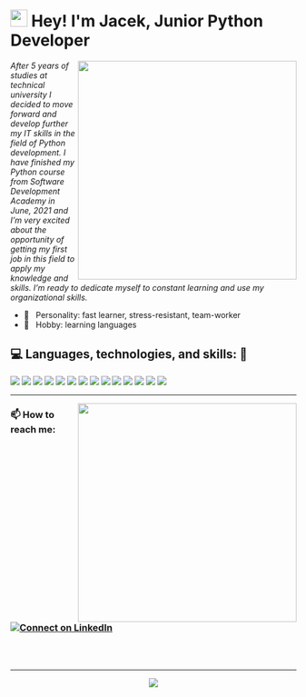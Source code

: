 <h1><img src="https://emojis.slackmojis.com/emojis/images/1531849430/4246/blob-sunglasses.gif?1531849430" width="30"/> Hey! I'm Jacek, Junior Python Developer</h1>

<img src="https://media1.giphy.com/media/13HgwGsXF0aiGY/giphy.gif" width="385px" align="right">
<!-- https://media.giphy.com/media/9B8wYztAoe1zO/source.gif -->

*After 5 years of studies at technical university I decided to move forward and develop further my IT skills in the field of Python development. I have finished my Python course from Software Development Academy in June, 2021 and I’m very excited about the opportunity of getting my first job in this field to apply my knowledge and skills. I’m ready to dedicate myself to constant learning and use my organizational skills.*

- 🌱 &nbsp;&nbsp;Personality: fast learner, stress-resistant, team-worker
- 🔎 &nbsp;&nbsp;Hobby: learning languages 

## 💻 Languages, technologies, and skills: 🚀
<p>
      <img src="https://img.shields.io/static/v1?label=&message=Python&color=3C78A9&logo=python&logoColor=FFFFFF">
      <img src="https://img.shields.io/badge/-django-%2314392B">
      <img src="https://img.shields.io/static/v1?label=&message=JavaScript&color=F1E05A&logo=javascript&logoColor=FFFFFF">
      <img src="https://img.shields.io/badge/-Git-F44D27?style=flat-square&logo=Git&logoColor=white">
      <img src="https://img.shields.io/badge/-Github-181717?style=flat-square&logo=GitHub&logoColor=white">
      <img src="https://img.shields.io/badge/-GitLab-FCA121?style=flat-square&logo=gitlab">
      <img src="https://img.shields.io/badge/-HTTP-%23328AC1">
      <img src="https://img.shields.io/badge/-HTML5-E34F26?style=flat-square&logo=HTML5&logoColor=white">
      <img src="https://img.shields.io/badge/-CSS3-1572B6?style=flat-square&logo=CSS3&logoColor=white">
      <img src="https://img.shields.io/badge/-MySQL-F29111?style=flat-square&logo=MySQL&logoColor=white">
      <img src="https://img.shields.io/badge/Linux-black?style=flat-square&logo=linux">
      <img src="https://img.shields.io/badge/-Software%20testing%20and%20TDD-%23639495">
      <img src="https://img.shields.io/badge/-Algorithms%20and%20data%20structures-%230E2F38">
      <img src="https://img.shields.io/badge/-Design%20patterns%20and%20best%20practices-%239C503F">
</p>

---

[<img align="right" width="385px" src="https://github-readme-stats.vercel.app/api/top-langs/?username=mendyk-ja&border_color=151515&border_radius=0&layout=compact&text_color=daf7dc&bg_color=151515">](https://github.com/mendyk-ja/github-readme-stats)

### :mailbox: How to reach me: [![Connect on LinkedIn](https://img.shields.io/badge/--linkedin?label=LinkedIn&logo=LinkedIn&style=social)](https://www.linkedin.com/in/jacekmendyk/)

<br>

<br> 

<hr>

<div align="center">
  
![](https://visitor-badge.glitch.me/badge?page_id=mendyk-ja.mendyk-ja)

</div>
